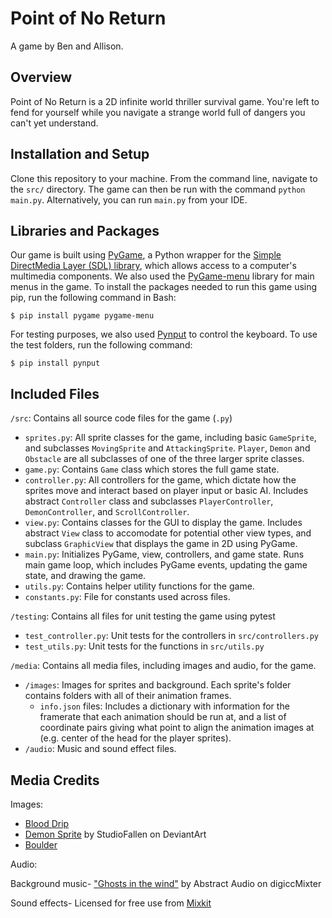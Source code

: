 # Point of No Return
A game by Ben and Allison.

## Overview
Point of No Return is a 2D infinite world thriller survival game. You're left to fend for yourself while you navigate a strange world full of dangers you can't yet understand.

## Installation and Setup
Clone this repository to your machine. From the command line, navigate to the `src/` directory. The game can then be run with the command `python main.py`. Alternatively, you can run `main.py` from your IDE.

## Libraries and Packages
Our game is built using [PyGame](https://www.pygame.org/), a Python wrapper for the [Simple DirectMedia Layer (SDL) library](https://www.libsdl.org/), which allows access to a computer's multimedia components. We also used the [PyGame-menu](https://pygame-menu.readthedocs.io/en/4.0.4/) library for main menus in the game. To install the packages needed to run this game using pip, run the following command in Bash:

`$ pip install pygame pygame-menu`

For testing purposes, we also used [Pynput](https://pynput.readthedocs.io/en/latest/) to control the keyboard. To use the test folders, run the following command:

`$ pip install pynput`

## Included Files
`/src`: Contains all source code files for the game (`.py`)
* `sprites.py`: All sprite classes for the game, including basic `GameSprite`, and subclasses `MovingSprite` and `AttackingSprite`. `Player`, `Demon` and `Obstacle` are all subclasses of one of the three larger sprite classes.
* `game.py`: Contains `Game` class which stores the full game state.
* `controller.py`: All controllers for the game, which dictate how the sprites move and interact based on player input or basic AI. Includes abstract `Controller` class and subclasses `PlayerController`, `DemonController`, and `ScrollController`.
* `view.py`: Contains classes for the GUI to display the game. Includes abstract `View` class to accomodate for potential other view types, and subclass `GraphicView` that displays the game in 2D using PyGame.
* `main.py`: Initializes PyGame, view, controllers, and game state. Runs main game loop, which includes PyGame events, updating the game state, and drawing the game.
* `utils.py`: Contains helper utility functions for the game.
* `constants.py`: File for constants used across files.

`/testing`: Contains all files for unit testing the game using pytest
* `test_controller.py`: Unit tests for the controllers in `src/controllers.py`
* `test_utils.py`: Unit tests for the functions in `src/utils.py`

`/media`: Contains all media files, including images and audio, for the game.
* `/images`: Images for sprites and background. Each sprite's folder contains folders with all of their animation frames.
    * `info.json` files: Includes a dictionary with information for the framerate that each animation should be run at, and a list of coordinate pairs giving what point to align the animation images at (e.g. center of the head for the player sprites).
* `/audio`: Music and sound effect files.

## Media Credits
Images:
* [Blood Drip](http://clipart-library.com/clipart/n897862.htm)
* [Demon Sprite](https://www.deviantart.com/studiofallen/art/Demon-Sprite-Sheet-437061869) by StudioFallen on DeviantArt
* [Boulder](https://line.17qq.com/articles/dkgkgkgdv_p5.html)

Audio:

Background music- ["Ghosts in the wind"](http://dig.ccmixter.org/files/Citizen_X0/29247) by Abstract Audio on digiccMixter

Sound effects- Licensed for free use from [Mixkit](https://mixkit.co/)
